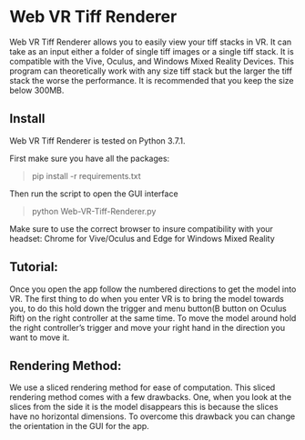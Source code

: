 # Web VR Tiff Renderer

Web VR Tiff Renderer allows you to easily view your tiff stacks in VR. It can take as an input either a folder of single tiff images or a single tiff stack. It is compatible with the Vive, Oculus, and Windows Mixed Reality Devices. This program can theoretically work with any size tiff stack but the larger the tiff stack the worse the performance. It is recommended that you keep the size below 300MB. 

## Install

Web VR Tiff Renderer is tested on Python 3.7.1.

First make sure you have all the packages:
> pip install -r requirements.txt

Then run the script to open the GUI interface
>python Web-VR-Tiff-Renderer.py  

Make sure to use the correct browser to insure compatibility with your headset: Chrome for Vive/Oculus and Edge for Windows Mixed Reality

## Tutorial:

Once you open the app follow the numbered directions to get the model into VR. The first thing to do when you enter VR is to bring the model towards you, to do this hold down the trigger and menu button(B button on Oculus Rift) on the right controller at the same time. To move the model around hold the right controller’s trigger and move your right hand in the direction you want to move it. 

## Rendering Method:

We use a sliced rendering method for ease of computation. This sliced rendering method comes with a few drawbacks. One, when you look at the slices from the side it is the model disappears this is because the slices have no horizontal dimensions. To overcome this drawback you can change the orientation in the GUI for the app. 


